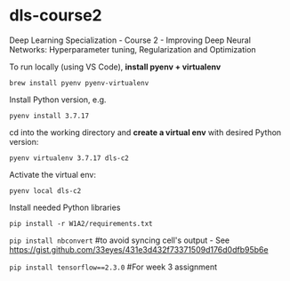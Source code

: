 # dls-course2
Deep Learning Specialization - Course 2 - Improving Deep Neural Networks: Hyperparameter tuning, Regularization and Optimization

To run locally (using VS Code), **install pyenv + virtualenv**

`brew install pyenv pyenv-virtualenv`

Install Python version, e.g.

`pyenv install 3.7.17`

cd into the working directory and **create a virtual env** with desired Python version:

`pyenv virtualenv 3.7.17 dls-c2`

Activate the virtual env:

`pyenv local dls-c2`

Install needed Python libraries

`pip install -r W1A2/requirements.txt`

`pip install nbconvert` #to avoid syncing cell's output - See https://gist.github.com/33eyes/431e3d432f73371509d176d0dfb95b6e

`pip install tensorflow==2.3.0` #For week 3 assignment

